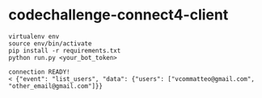 # codechallenge-connect4-client


```
virtualenv env
source env/bin/activate
pip install -r requirements.txt
python run.py <your_bot_token>

connection READY!
< {"event": "list_users", "data": {"users": ["vcommatteo@gmail.com", "other_email@gmail.com"]}}

```